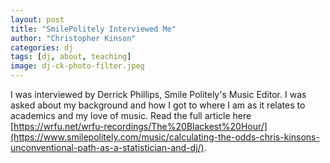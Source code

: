 ```yaml
---
layout: post
title: "SmilePolitely Interviewed Me"
author: "Christopher Kinson"
categories: dj
tags: [dj, about, teaching]
image: dj-ck-photo-filter.jpeg
---
```


I was interviewed by Derrick Phillips, Smile Politely's Music Editor. I was asked about my background and how I got to where I am as it relates to academics and my love of music. Read the full article here [https://wrfu.net/wrfu-recordings/The%20Blackest%20Hour/](https://www.smilepolitely.com/music/calculating-the-odds-chris-kinsons-unconventional-path-as-a-statistician-and-dj/).

